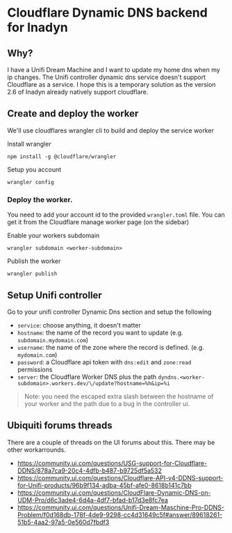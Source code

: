 # Cloudflare Dynamic DNS backend for Inadyn

## Why?

I have a Unifi Dream Machine and I want to update my home dns when my ip changes. The Unifi controller dynamic dns service doesn't support Cloudflare as a service.
I hope this is a temporary solution as the version 2.6 of Inadyn already natively support cloudflare.

## Create and deploy the worker

We'll use cloudflares wrangler cli to build and deploy the service worker

Install wrangler

```
npm install -g @cloudflare/wrangler
```

Setup you account

```
wrangler config
```

### Deploy the worker.

You need to add your account id to the provided `wrangler.toml` file. You can get it from the Cloudflare manage worker page (on the sidebar)

Enable your workers subdomain

```
wrangler subdomain <worker-subdomain>
```

Publish the worker

```
wrangler publish
```

## Setup Unifi controller

Go to your unifi controller Dynamic Dns section and setup the following

- `service`: choose anything, it doesn't matter
- `hostname`: the name of the record you want to update (e.g. `subdomain.mydomain.com`)
- `username`: the name of the zone where the record is defined. (e.g. `mydomain.com`)
- `password`: a Cloudflare api token with `dns:edit` and `zone:read` permissions
- `server`: the Cloudflare Worker DNS plus the path `dyndns.<worker-subdomain>.workers.dev/\/update?hostname=%h&ip=%i`

> Note: you need the escaped extra slash between the hostname of your worker and the path due to a bug in the controller ui.

## Ubiquiti forums threads

There are a couple of threads on the UI forums about this. There may be other workarrounds.

- https://community.ui.com/questions/USG-support-for-Cloudflare-DDNS/878a7ca9-20c4-4dfb-b487-b9725df5a532
- https://community.ui.com/questions/Cloudflare-API-v4-DDNS-support-for-Unifi-products/96b9f134-adba-45bf-afe0-8618b141c7bb
- https://community.ui.com/questions/CloudFlare-Dynamic-DNS-on-UDM-Pro/d6c3ade4-6d4a-4df7-bfad-b17d3e8fc7ea
- https://community.ui.com/questions/Unifi-Dream-Maschine-Pro-DDNS-Problem/f0d168db-178f-4de9-9298-cc4d31649c5f#answer/89618261-51b5-4aa2-97a5-0e560d7fbdf3
